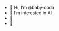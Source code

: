 - 👋 Hi, I’m @baby-coda
- 👀 I’m interested in AI
- 🤖
- 🫥


<!---
baby-coda/baby-coda is a ✨ special ✨ repository because its `README.md` (this file) appears on your GitHub profile.
You can click the Preview link to take a look at your changes.
--->
